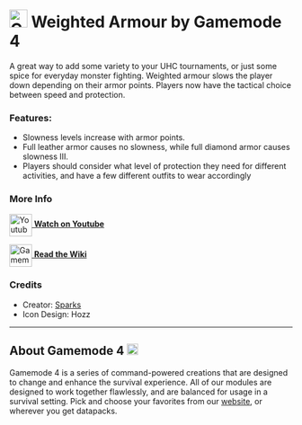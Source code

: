 # <img src="https://raw.githubusercontent.com/Gamemode4Dev/GM4_Datapacks/master/base/images/gm4_logo.png" alt="GM4 Logo" width="32" /> Weighted Armour by Gamemode 4

A great way to add some variety to your UHC tournaments, or just some spice for everyday monster fighting. Weighted armour slows the player down depending on their armor points. Players now have the tactical choice between speed and protection. <!--$pmc:headerSize-->

### Features:
- Slowness levels increase with armor points.
- Full leather armor causes no slowness, while full diamond armor causes slowness III.
- Players should consider what level of protection they need for different activities, and have a few different outfits to wear accordingly


### More Info
[<img src="https://raw.githubusercontent.com/Gamemode4Dev/GM4_Datapacks/master/base/images/youtube_logo.png" alt="Youtube Logo" width="40" align="center"/> **Watch on Youtube**](https://www.youtube.com/watch?v=rVRSXTGQPbg)

[<img src="https://raw.githubusercontent.com/Gamemode4Dev/GM4_Datapacks/master/base/images/gm4_wiki_logo.png" alt="Gamemode 4 Wiki Logo" width="40" align="center"/> **Read the Wiki**](https://wiki.gm4.co/wiki/Weighted_Armour)

### Credits
- Creator: [Sparks](https://twitter.com/SparksTheGamer)
- Icon Design: Hozz


---
## About Gamemode 4 <img src="https://raw.githubusercontent.com/Gamemode4Dev/GM4_Datapacks/master/base/images/gm4_logo.png" alt="Gamemode 4 Logo" width="20"/>
Gamemode 4 is a series of command-powered creations that are designed to change and enhance the survival experience. All of our modules are designed to work together flawlessly, and are balanced for usage in a survival setting. Pick and choose your favorites from our [website](https://gm4.co), or wherever you get datapacks.
